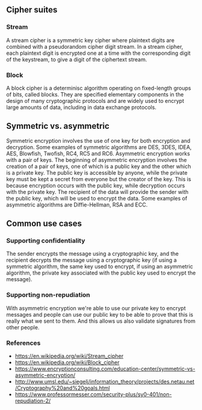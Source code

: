 ## Cipher suites
### Stream
A stream cipher is a symmetric key cipher where plaintext digits are combined with a pseudorandom cipher digit stream. In a stream cipher, each plaintext digit is encrypted one at a time with the corresponding digit of the keystream, to give a digit of the ciphertext stream.
### Block
A block cipher is a determinisc algorithm operating on fixed-length groups of bits, called blocks. They are specified elementary components in the design of many cryptographic protocols and are widely used to encrypt large amounts of data, including in data exchange protocols. 

## Symmetric vs. asymmetric
Symmetric encryption involves the use of one key for both encryption and decryption. Some examples of symmetric algorithms are DES, 3DES, IDEA, AES, Blowfish, Twofish, RC4, RC5 and RC6. Asymmetric encryption works with a pair of keys. The beginning of asymmetric encryption involves the creation of a pair of keys, one of which is a public key and the other which is a private key. The public key is accessible by anyone, while the private key must be kept a secret from everyone but the creator of the key. This is because encryption occurs with the public key, while decryption occurs with the private key. The recipient of the data will provide the sender with the public key, which will be used to encrypt the data. Some examples of asymmetric algorithms are Diffie-Hellman, RSA and ECC.

## Common use cases
### Supporting confidentiality
The sender encrypts the message using a cryptographic key, and the recipient decrypts the message using a cryptographic key (if using a symmetric algorithm, the same key used to encrypt, if using an asymmetric algorithm, the private key associated with the public key used to encrypt the message).
### Supporting non-repudiation
With asymmetric encryption we're able to use our private key to encrypt messages and people can use our public key to be able to prove that this is really what we sent to them. And this allows us also validate signatures from other people.

### References
- https://en.wikipedia.org/wiki/Stream_cipher
- https://en.wikipedia.org/wiki/Block_cipher
- https://www.encryptionconsulting.com/education-center/symmetric-vs-asymmetric-encryption/
- http://www.umsl.edu/~siegelj/information_theory/projects/des.netau.net/Cryptography%20and%20goals.html
- https://www.professormesser.com/security-plus/sy0-401/non-repudiation-2/
